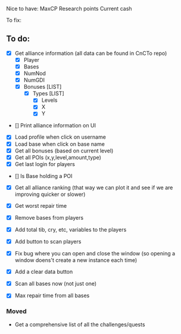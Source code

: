 
Nice to have:
    MaxCP
    Research points
    Current cash

To fix:

## To do:
- [x] Get alliance information (all data can be found in CnCTo repo)
    - [x] Player
    - [x] Bases
    - [x] NumNod
    - [x] NumGDI
    - [x] Bonuses [LIST]
        - [x] Types [LIST]
            - [x] Levels
            - [x] X
            - [x] Y
- [] Print alliance information on UI
- [x] Load profile when click on username
- [x] Load base when click on base name
- [x] Get all bonuses (based on current level)
- [x] Get all POIs (x,y,level,amount,type)
- [x] Get last login for players
- [] Is Base holding a POI
- [x] Get all alliance ranking (that way we can plot it and see if we are improving quicker or slower)
- [x] Get worst repair time 
- [x] Remove bases from players
- [x] Add total tib, cry, etc, variables to the players
- [x] Add button to scan players
- [x] Fix bug where you can open and close the window (so opening a window doens't create a new instance each time)
- [x] Add a clear data button
- [x] Scan all bases now (not just one)
- [x] Max repair time from all bases



### Moved

- Get a comprehensive list of all the challenges/quests